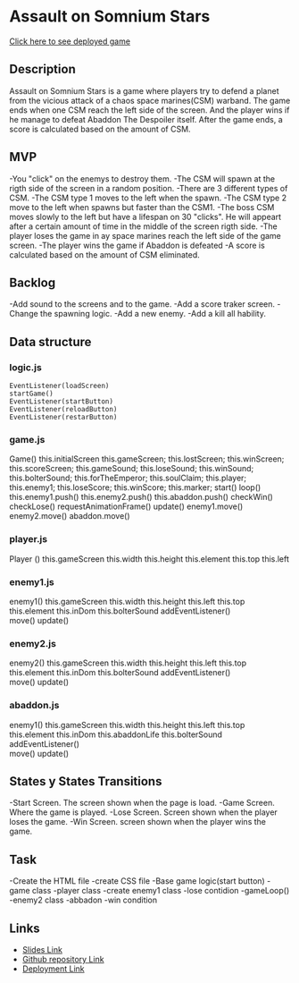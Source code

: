 # Assault on Somnium Stars

[Click here to see deployed game](https://alegaralon.github.io/AssaultOnSomniumStars/)

## Description
Assault on Somnium Stars is a game where players try to defend a planet from the vicious attack of a chaos space marines(CSM) warband. The game ends when one CSM reach the left side of the screen. And the player wins if he manage to defeat Abaddon The Despoiler itself. After the game ends, a score is calculated based on the amount of CSM.


## MVP
-You "click" on the enemys to destroy them.
-The CSM will spawn at the rigth side of the screen in a random position.
-There are 3 different types of CSM.
-The CSM type 1 moves to the left when the spawn.
-The CSM type 2 move to the left when spawns but faster than the CSM1.
-The boss CSM moves slowly to the left but have a lifespan on 30 "clicks". He will appeart after a certain amount of time in the middle of the screen rigth side.
-The player loses the game in ay space marines reach the left side of the game screen.
-The player wins the game if Abaddon is defeated
-A score is calculated based on the amount of CSM eliminated.


## Backlog
-Add sound to the screens and to the game.
-Add a score traker screen.
-Change the spawning logic.
-Add a new enemy.
-Add a kill all hability.


## Data structure
### logic.js
    EventListener(loadScreen)
    startGame()
    EventListener(startButton)
    EventListener(reloadButton)
    EventListener(restarButton)

### game.js
Game()
        this.initialScreen 
        this.gameScreen; 
        this.lostScreen;
        this.winScreen; 
        this.scoreScreen; 
        this.gameSound; 
        this.loseSound; 
        this.winSound; 
        this.bolterSound;
        this.forTheEmperor; 
        this.soulClaim; 
        this.player; 
        this.enemy1;
        this.loseScore; 
        this.winScore;
        this.marker; 
    start()
    loop()
        this.enemy1.push()
        this.enemy2.push()
        this.abaddon.push()
        checkWin()
        checkLose()
        requestAnimationFrame()
    update()
        enemy1.move()
        enemy2.move()
        abaddon.move()

### player.js
Player ()
    this.gameScreen
    this.width
    this.height
    this.element
    this.top
    this.left

### enemy1.js
enemy1()
        this.gameScreen
        this.width
        this.height
        this.left
        this.top
        this.element
        this.inDom
        this.bolterSound
    addEventListener()    
    move()
    update()
### enemy2.js
enemy2()
        this.gameScreen
        this.width
        this.height
        this.left
        this.top
        this.element
        this.inDom
        this.bolterSound
    addEventListener()    
    move()
    update()
### abaddon.js
enemy1()
        this.gameScreen
        this.width
        this.height
        this.left
        this.top
        this.element
        this.inDom
        this.abaddonLife
        this.bolterSound
    addEventListener()    
    move()
    update()



## States y States Transitions
-Start Screen. The screen shown when the page is load. 
-Game Screen. Where the game is played.
-Lose Screen. Screen shown when the player loses the game.
-Win Screen. screen shown when the player wins the game.


## Task
-Create the HTML file
-create CSS file
-Base game logic(start button)
-game class
-player class
-create enemy1 class
-lose contidion
-gameLoop()
-enemy2 class
-abbadon
-win condition


## Links


- [Slides Link](http://slides.com)
- [Github repository Link](https://github.com/AleGarAlon/AssaultOnSomniumStars)
- [Deployment Link](https://alegaralon.github.io/AssaultOnSomniumStars/)